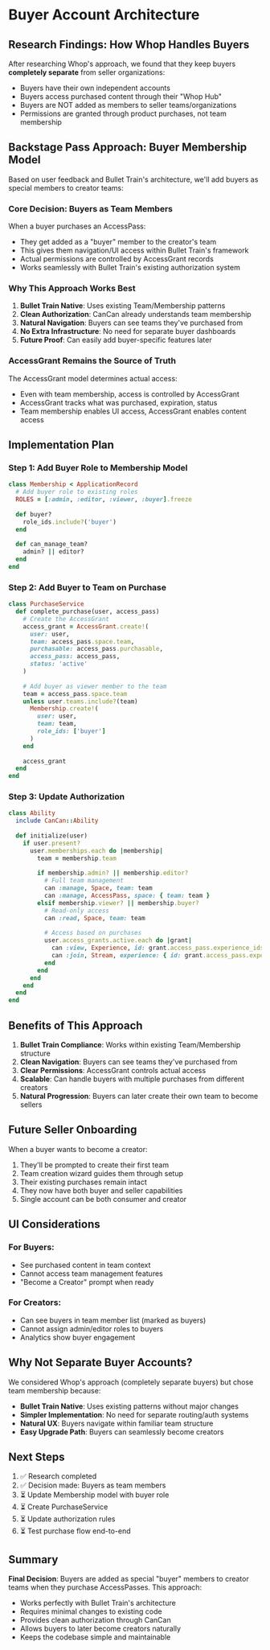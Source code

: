 # Buyer Account Architecture

## Research Findings: How Whop Handles Buyers

After researching Whop's approach, we found that they keep buyers **completely separate** from seller organizations:
- Buyers have their own independent accounts
- Buyers access purchased content through their "Whop Hub" 
- Buyers are NOT added as members to seller teams/organizations
- Permissions are granted through product purchases, not team membership

## Backstage Pass Approach: Buyer Membership Model

Based on user feedback and Bullet Train's architecture, we'll add buyers as special members to creator teams:

### Core Decision: Buyers as Team Members
When a buyer purchases an AccessPass:
- They get added as a "buyer" member to the creator's team
- This gives them navigation/UI access within Bullet Train's framework
- Actual permissions are controlled by AccessGrant records
- Works seamlessly with Bullet Train's existing authorization system

### Why This Approach Works Best
1. **Bullet Train Native**: Uses existing Team/Membership patterns
2. **Clean Authorization**: CanCan already understands team membership
3. **Natural Navigation**: Buyers can see teams they've purchased from
4. **No Extra Infrastructure**: No need for separate buyer dashboards
5. **Future Proof**: Can easily add buyer-specific features later

### AccessGrant Remains the Source of Truth
The AccessGrant model determines actual access:
- Even with team membership, access is controlled by AccessGrant
- AccessGrant tracks what was purchased, expiration, status
- Team membership enables UI access, AccessGrant enables content access

## Implementation Plan

### Step 1: Add Buyer Role to Membership Model
```ruby
class Membership < ApplicationRecord
  # Add buyer role to existing roles
  ROLES = [:admin, :editor, :viewer, :buyer].freeze
  
  def buyer?
    role_ids.include?('buyer')
  end
  
  def can_manage_team?
    admin? || editor?
  end
end
```

### Step 2: Add Buyer to Team on Purchase
```ruby
class PurchaseService
  def complete_purchase(user, access_pass)
    # Create the AccessGrant
    access_grant = AccessGrant.create!(
      user: user,
      team: access_pass.space.team,
      purchasable: access_pass.purchasable,
      access_pass: access_pass,
      status: 'active'
    )
    
    # Add buyer as viewer member to the team
    team = access_pass.space.team
    unless user.teams.include?(team)
      Membership.create!(
        user: user,
        team: team,
        role_ids: ['buyer']
      )
    end
    
    access_grant
  end
end
```

### Step 3: Update Authorization
```ruby
class Ability
  include CanCan::Ability
  
  def initialize(user)
    if user.present?
      user.memberships.each do |membership|
        team = membership.team
        
        if membership.admin? || membership.editor?
          # Full team management
          can :manage, Space, team: team
          can :manage, AccessPass, space: { team: team }
        elsif membership.viewer? || membership.buyer?
          # Read-only access
          can :read, Space, team: team
          
          # Access based on purchases
          user.access_grants.active.each do |grant|
            can :view, Experience, id: grant.access_pass.experience_ids
            can :join, Stream, experience: { id: grant.access_pass.experience_ids }
          end
        end
      end
    end
  end
end
```

## Benefits of This Approach

1. **Bullet Train Compliance**: Works within existing Team/Membership structure
2. **Clean Navigation**: Buyers can see teams they've purchased from
3. **Clear Permissions**: AccessGrant controls actual access
4. **Scalable**: Can handle buyers with multiple purchases from different creators
5. **Natural Progression**: Buyers can later create their own team to become sellers

## Future Seller Onboarding

When a buyer wants to become a creator:
1. They'll be prompted to create their first team
2. Team creation wizard guides them through setup
3. Their existing purchases remain intact
4. They now have both buyer and seller capabilities
5. Single account can be both consumer and creator

## UI Considerations

### For Buyers:
- See purchased content in team context
- Cannot access team management features
- "Become a Creator" prompt when ready

### For Creators:
- Can see buyers in team member list (marked as buyers)
- Cannot assign admin/editor roles to buyers
- Analytics show buyer engagement

## Why Not Separate Buyer Accounts?

We considered Whop's approach (completely separate buyers) but chose team membership because:
- **Bullet Train Native**: Uses existing patterns without major changes
- **Simpler Implementation**: No need for separate routing/auth systems
- **Natural UX**: Buyers navigate within familiar team structure
- **Easy Upgrade Path**: Buyers can seamlessly become creators

## Next Steps

1. ✅ Research completed
2. ✅ Decision made: Buyers as team members
3. ⏳ Update Membership model with buyer role
4. ⏳ Create PurchaseService
5. ⏳ Update authorization rules
6. ⏳ Test purchase flow end-to-end

## Summary

**Final Decision**: Buyers are added as special "buyer" members to creator teams when they purchase AccessPasses. This approach:
- Works perfectly with Bullet Train's architecture
- Requires minimal changes to existing code
- Provides clean authorization through CanCan
- Allows buyers to later become creators naturally
- Keeps the codebase simple and maintainable